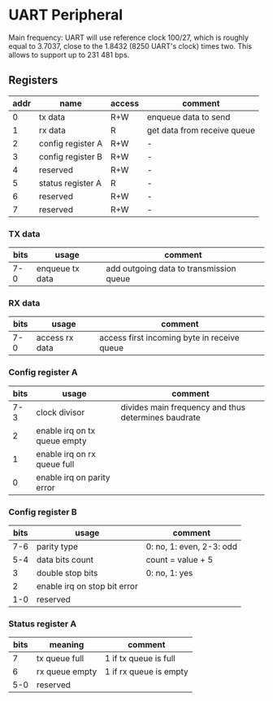 # UART Peripheral

Main frequency: UART will use reference clock 100/27, which is roughly equal to 3.7037, close to the 1.8432 (8250 UART's clock) times two. This allows to support up to 231 481 bps.

##  Registers
| addr | name | access | comment |
| ---- | ----- | ------- | ------ |
| 0 | tx data | R+W | enqueue data to send |
| 1 | rx data | R | get data from receive queue |
| 2 | config register A | R+W | - |
| 3 | config register B | R+W | - |
| 4 | reserved | R+W | - |
| 5 | status register A | R | - |
| 6 | reserved | R+W | - |
| 7 | reserved | R+W | - |

### TX data
| bits | usage | comment |
| ---- | ----- | ------- |
| 7-0 | enqueue tx data | add outgoing data to transmission queue |

### RX data
| bits | usage | comment |
| ---- | ----- | ------- |
| 7-0 | access rx data | access first incoming byte in receive queue |

### Config register A
| bits | usage | comment |
| ---- | ----- | ------- |
| 7-3 | clock divisor | divides main frequency and thus determines baudrate |
| 2 | enable irq on tx queue empty | |
| 1 | enable irq on rx queue full | |
| 0 | enable irq on parity error | |

### Config register B
| bits | usage | comment |
| ---- | ----- | ------- |
| 7-6 | parity type | 0: no, 1: even, 2-3: odd |
| 5-4 | data bits count | count = value + 5 |
| 3 | double stop bits | 0: no, 1: yes |
| 2 | enable irq on stop bit error | |
| 1-0 | reserved | |

### Status register A
| bits | meaning | comment |
| ---- | ----- | ------- |
| 7 | tx queue full | 1 if tx queue is full |
| 6 | rx queue empty | 1 if rx queue is empty |
| 5-0 | reserved | |